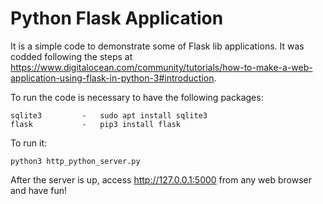 # Python Flask Application

It is a simple code to demonstrate some of Flask lib applications. It was codded following the steps at https://www.digitalocean.com/community/tutorials/how-to-make-a-web-application-using-flask-in-python-3#introduction.

To run the code is necessary to have the following packages:

	sqlite3			-	sudo apt install sqlite3
	flask			-	pip3 install flask

To run it:
	
	python3 http_python_server.py

After the server is up, access http://127.0.0.1:5000 from any web browser and have fun!


